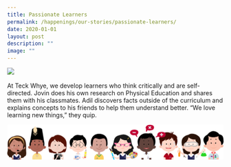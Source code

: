 ```yaml
---
title: Passionate Learners
permalink: /happenings/our-stories/passionate-learners/
date: 2020-01-01
layout: post
description: ""
image: ""
---
```

![](/images/PassionateLearner.jpg)

At Teck Whye, we develop learners who think critically and are self-directed. Jovin does his own research on Physical Education and shares them with his classmates. Adil discovers facts outside of the curriculum and explains concepts to his friends to help them understand better. “We love learning new things,” they quip.

![](/images/kids.png)